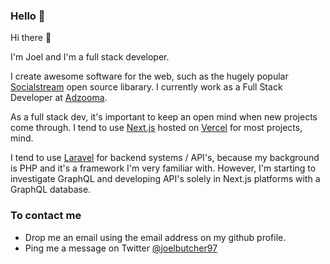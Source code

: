 ### Hello 👋

Hi there 👋

I'm Joel and I'm a full stack developer.

I create awesome software for the web, such as the hugely popular [Socialstream](https://github.com/joelbutcher/socialstream) open source libarary. I currently work as a Full Stack Developer at [Adzooma](https://adzooma.com).

As a full stack dev, it's important to keep an open mind when new projects come through. I tend to use [Next.js](https://nextjs.org) hosted on [Vercel](https://vercel.com) for most projects, mind.

I tend to use [Laravel](https://laravel.com) for backend systems / API's, because my background is PHP and it's a framework I'm very familiar with. However, I'm starting to investigate GraphQL and developing API's solely in Next.js platforms with a GraphQL database.

### To contact me
- Drop me an email using the email address on my github profile.
- Ping me a message on Twitter [@joelbutcher97](http://twitter.com/joelbutcher97)

